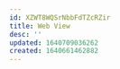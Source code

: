 ```yaml
---
id: XZWT8WQSrNbbFdTZcRZir
title: Web View
desc: ''
updated: 1640709036262
created: 1640661462882
---
```



